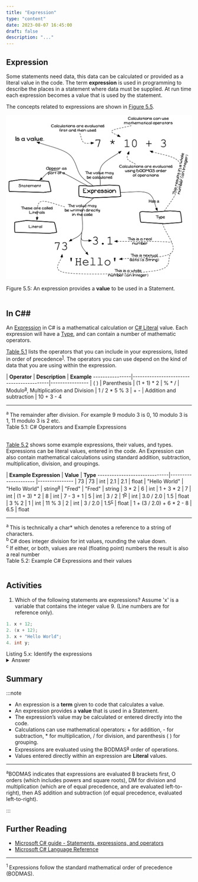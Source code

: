 ```yaml
---
title: "Expression"
type: "content"
date: 2023-08-07 16:45:00
draft: false
description: "..."
---
```



## Expression

Some statements need data, this data can be calculated or provided as a literal value in the code. The term **expression** is used in programming to describe the places in a statement where data must be supplied. At run time each expression becomes a value that is used by the statement.

The concepts related to expressions are shown in [Figure 5.5](#FigureExpression).

<a id="FigureExpression"></a>

![Figure 5.5 An expression provides a value to be used in a Statement.](../images/program-creation/Expression.png "An expression provides a value to be used in a Statement.")
<div class="caption"><span class="caption-figure-nbr">Figure 5.5: </span> An expression provides a <strong>value</strong> to be used in a Statement.</div><br/>


## In C##

An [Expression](expression) in C# is a mathematical calculation or [C# Literal](../literal) value. Each expression will have a [Type](../type), and can contain a number of mathematic operators.

[Table 5.1](#TableOperators) lists the operators that you can include in your expressions, listed in order of
precedence<sup>[1](#FootnotePrecedence)</sup>. The operators you can use depend on the kind of data that you are using within the expression.

<a id="TableOperators"></a>
  |  **Operator** | **Description**                          | **Example** 
  ----------------|------------------------------------------|----------------
  |      ( )      | Parenthesis                              |  (1 + 1) * 2
  |     % * /     | Modulo<sup>[a](#FootnoteOperators)</sup>, Multiplication and Division |  1 / 2 * 5 % 3 
  |      + -      | Addition and subtraction                 |  10 + 3 - 4 
<hr class="footnote">
<div id="FootnoteOperators" class="footnote">
<sup>a </sup>The remainder after division. For example 9 modulo 3 is 0, 10 modulo 3 is 1, 11 modulo 3 is 2 etc.
</div>
<div class="caption"><span class="caption-figure-nbr">Table 5.1: </span> C# Operators and Example Expressions</div><br/>


[Table 5.2](#TableExpressions) shows some example expressions, their values, and types. Expressions can be literal values, entered in the code. An Expression can also contain mathematical calculations using standard addition, subtraction, multiplication, division, and groupings.

<a id="TableExpressions"></a>
  |    **Example Expression**   |      **Value**       |   **Type**
  ------------------------------|--------------------- |---------------
  |             73              |         73           |  int
  |            2.1              |         2.1          |  float
  |       "Hello World"         |   \"Hello World\"    |  string<sup>[a](#FootnoteExpressions)</sup>
  |           "Fred"            |      \"Fred\"        |  string
  |           3 * 2             |          6           |  int
  |         1 + 3 * 2           |          7           |  int
  |         (1 + 3) * 2         |          8           |  int
  |         7 - 3 + 1           |          5           |  int
  |           3 / 2             |       1<sup>[b](#FootnoteExpressions)</sup>  |  int
  |          3.0 / 2.0          |         1.5          |  float
  |            3 % 2            |          1           |  int
  |           11 % 3            |          2           |  int
  |          3 / 2.0            |      1.5<sup>[c](#FootnoteExpressions)</sup> |  float
  | 1 + (3 / 2.0) + 6 * 2 - 8   |         6.5          |  float
<hr class="footnote">
<div id="FootnoteExpressions" class="footnote">
<sup>a </sup>This is technically a char* which denotes a reference to a string of characters.<br/>
<sup>b </sup>C# does integer division for int values, rounding the value down.<br/>
<sup>c </sup>If either, or both, values are real (floating point) numbers the result is also a real number
</div>
<div class="caption"><span class="caption-figure-nbr">Table 5.2: </span>Example C# Expressions and their values</div><br/>


## Activities

1. <span class="review">Which of the following statements are expressions? Assume 'x' is a variable that contains the integer value 9. (Line numbers are for reference only).</span>

```csharp
1. x + 12;
2. (x + 12);
3. x + "Hello World";
4. int y;
```
<div class="caption"><span class="caption-figure-nbr">Listing 5.x: </span>Identify the expressions</div>
<details class="review">
  <summary role="button">Answer</summary>
  <ul>
    <li><strong>Line 1:</strong> Yes this statement is an expression, because it performs the calculation 9 + 12 and evaluates to the integer 21.</li>
    <li><strong>Line 2:</strong> Yes this statement is an expression, because it performs the calculation 9 + 12 and evaluates to the integer 21. The brackets can be ignored as they simply group the expression before the evaluation takes place</li>
    <li><strong>Line 3:</strong> Yes this statement is an expression, because the compiler will convert the integer to a string and evaluate the expression by concatenating the two strings "3" and "Hello World" to output "3Hello World"</li>
    <li><strong>Line 4:</strong> No, this is not an expression because no value has been assigned to the variable y</li>
  </ul>
</details>


## Summary

:::note

- An expression is a **term** given to code that calculates a value.
- An expression provides a **value** that is used in a Statement.
- The expression’s value may be calculated or entered directly into the code.
- Calculations can use mathematical operators: + for addition, - for subtraction, * for multiplication, / for division, and parenthesis ( ) for grouping.
- Expressions are evaluated using the BODMAS<sup>[a](#FootnoteBODMAS)</sup> order of operations.
- Values entered directly within an expression are **Literal** values.
<hr/>
<div id="FootnoteBODMAS" class="footnote"><sup>a</sup>BODMAS indicates that expressions are evaluated B brackets first, O orders (which includes powers and square roots), DM for division and multiplication (which are of equal precedence, and are evaluated left-to-right), then AS addition and subtraction (of equal precedence, evaluated left-to-right).</div>

:::

## Further Reading

- [Microsoft C# guide - Statements, expressions, and operators](https://learn.microsoft.com/en-us/dotnet/csharp/programming-guide/statements-expressions-operators/statements)
- [Microsoft C# Language Reference](https://learn.microsoft.com/en-us/dotnet/csharp/language-reference/language-specification/expressions)


<hr class="footnote">
<div id="FootnotePrecedence" class="footnote">
<sup>1 </sup>Expressions follow the standard mathematical order of precedence (BODMAS).
</div>